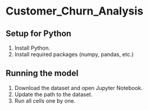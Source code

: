 # Customer_Churn_Analysis

## Setup for Python
1. Install Python.
2. Install required packages (numpy, pandas, etc.)

## Running the model
1. Download the dataset and open Jupyter Notebook.
2. Update the path to the dataset.
3. Run all cells one by one.

